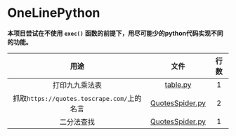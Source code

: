 # OneLinePython
**本项目尝试在不使用** **`exec()`** **函数的前提下，用尽可能少的python代码实现不同的功能。**

|用途|文件|行数|
|:---:|:---:|:---:|
|打印九九乘法表                            |[table.py](https://github.com/Selene-Light/OneLinePython/blob/master/table.py)|1|
|抓取`https://quotes.toscrape.com/`上的名言|[QuotesSpider.py](https://github.com/Selene-Light/OneLinePython/blob/master/QuotesSpider.py)|2|
|二分法查找                                |[QuotesSpider.py](https://github.com/Selene-Light/OneLinePython/blob/master/BinarySearch.py)|1|
